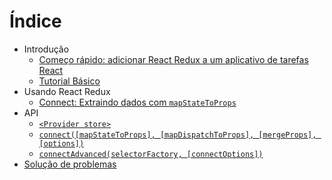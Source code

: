 # Índice

- Introdução
  - [Começo rápido: adicionar React Redux a um aplicativo de tarefas React](./introduction/quick-start.md)
  - [Tutorial Básico](./introduction/basic-tutorial.md)
- Usando React Redux
  - [Connect: Extraindo dados com `mapStateToProps`](./using-react-redux/connect-extracting-data-with-mapStateToProps.md)
- API
  - [`<Provider store>`](./api/Provider.md)
  - [`connect([mapStateToProps], [mapDispatchToProps], [mergeProps], [options])`](./api/connect.md)
  - [`connectAdvanced(selectorFactory, [connectOptions])`](./api/connect-advanced.md)
- [Solução de problemas](troubleshooting.md#troubleshooting)
